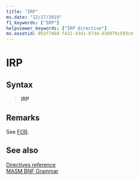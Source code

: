 ```yaml
---
title: "IRP"
ms.date: "12/17/2019"
f1_keywords: ["IRP"]
helpviewer_keywords: ["IRP directive"]
ms.assetid: 055f746d-f422-43d1-b73d-d38979c593cb
---
```

# IRP

## Syntax

> **IRP**

## Remarks

See [FOR](../../assembler/masm/for-masm.md).

## See also

[Directives reference](directives-reference.md)<br/>
[MASM BNF Grammar](masm-bnf-grammar.md)
